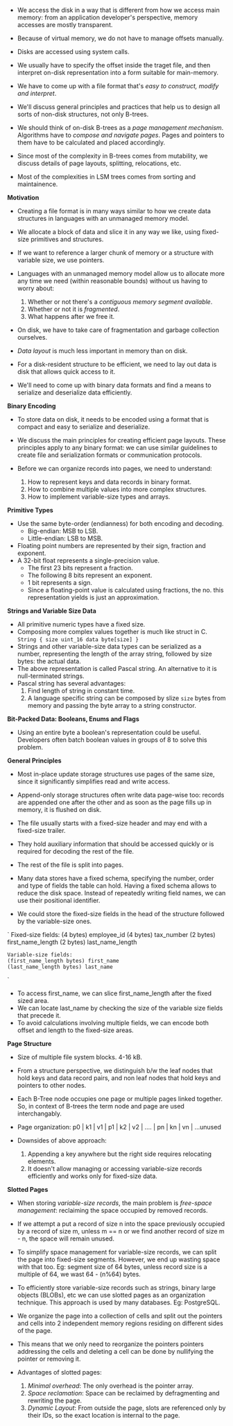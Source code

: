 * We access the disk in a way that is different from how we access main memory: from an application developer's perspective, memory accesses are mostly transparent.
* Because of virtual memory, we do not have to manage offsets manually.
* Disks are accessed using system calls. 

* We usually have to specify the offset inside the traget file, and then interpret on-disk representation into a form suitable for main-memory.
* We have to come up with a file format that's *easy to construct, modify and interpret*.
* We'll discuss general principles and practices that help us to design all sorts of non-disk structures, not only B-trees.

* We should think of on-disk B-trees as a *page management mechanism*. Algorithms have to *compose and navigate pages*. Pages and pointers to them have to be calculated and placed accordingly.
* Since most of the complexity in B-trees comes from mutability, we discuss details of page layouts, splitting, relocations, etc.
* Most of the complexities in LSM trees comes from sorting and maintainence. 

**Motivation**
* Creating a file format is in many ways similar to how we create data structures in languages with an unmanaged memory model.
* We allocate a block of data and slice it in any way we like, using fixed-size primitives and structures.
* If we want to reference a larger chunk of memory or a structure with variable size, we use pointers.

* Languages with an unmanaged memory model allow us to allocate more any time we need (within reasonable bounds) without us having to worry about:
    1. Whether or not there's a *contiguous memory segment available*.
    2. Whether or not it is *fragmented*.
    3. What happens after we free it.
* On disk, we have to take care of fragmentation and garbage collection ourselves.

* *Data layout* is much less important in memory than on disk.
* For a disk-resident structure to be efficient, we need to lay out data is disk that allows quick access to it.
* We'll need to come up with binary data formats and find a means to serialize and deserialize data efficiently.

**Binary Encoding**
* To store data on disk, it needs to be encoded using a format that is compact and easy to serialize and deserialize.
* We discuss the main principles for creating efficient page layouts. These principles apply to any binary format: we can use similar guidelines to create file and serialization formats or communication protocols.

* Before we can organize records into pages, we need to understand:
    1. How to represent keys and data records in binary format.
    2. How to combine multiple values into more complex structures.
    3. How to implement variable-size types and arrays.

**Primitive Types**
* Use the same byte-order (endianness) for both encoding and decoding.
    * Big-endian: MSB to LSB.
    * Little-endian: LSB to MSB.
* Floating point numbers are represented by their sign, fraction and exponent.
* A 32-bit float represents a single-precision value.
    * The first 23 bits represent a fraction.
    * The following 8 bits represent an exponent.
    * 1 bit represents a sign.
    * Since a floating-point value is calculated using fractions, the no. this representation yields is just an approximation.

**Strings and Variable Size Data**
* All primitive numeric types have a fixed size.
* Composing more complex values together is much like struct in C.
`
    String
    {
        size uint_16
        data byte[size]
    }
`
* Strings and other variable-size data types can be serialized as a number, representing the length of the array string, followed by size bytes: the actual data.
* The above representation is called Pascal string. An alternative to it is null-terminated strings.
* Pascal string has several advantages:
    1. Find length of string in constant time.
    2. A language specific string can be composed by slize `size` bytes from memory and passing the byte array to a string constructor.

**Bit-Packed Data: Booleans, Enums and Flags**
* Using an entire byte a boolean's representation could be useful. Developers often batch boolean values in groups of 8 to solve this problem.

**General Principles**
* Most in-place update storage structures use pages of the same size, since it significantly simplifies read and write access.
* Append-only storage structures often write data page-wise too: records are appended one after the other and as soon as the page fills up in memory, it is flushed on disk.

* The file usually starts with a fixed-size header and may end with a fixed-size trailer.
* They hold auxiliary information that should be accessed quickly or is required for decoding the rest of the file.
* The rest of the file is split into pages.

* Many data stores have a fixed schema, specifying the number, order and type of fields the table can hold. Having a fixed schema allows to reduce the disk space. Instead of repeatedly writing field names, we can use their positional identifier.

* We could store the fixed-size fields in the head of the structure followed by the variable-size ones.

`
    Fixed-size fields:
    (4 bytes) employee_id
    (4 bytes) tax_number
    (2 bytes) first_name_length
    (2 bytes) last_name_length

    Variable-size fields:
    (first_name_length bytes) first_name
    (last_name_length bytes) last_name
`

* To access first_name, we can slice first_name_length after the fixed sized area.
* We can locate last_name by checking the size of the variable size fields that precede it.
* To avoid calculations involving multiple fields, we can encode both offset and length to the fixed-size areas.

**Page Structure**
* Size of multiple file system blocks. 4-16 kB.
* From a structure perspective, we distinguish b/w the leaf nodes that hold keys and data record pairs, and non leaf nodes that hold keys and pointers to other nodes.

* Each B-Tree node occupies one page or multiple pages linked together. So, in context of B-trees the term node and page are used interchangably.

* Page organization:
    p0 | k1 | v1 | p1 | k2 | v2 | .... | pn | kn | vn | ...unused

* Downsides of above approach:
    1. Appending a key anywhere but the right side requires relocating elements.
    2. It doesn't allow managing or accessing variable-size records efficiently and works only for fixed-size data.

**Slotted Pages**
* When storing *variable-size records*, the main problem is *free-space management*: reclaiming the space occupied by removed records.
* If we attempt a put a record of size n into the space previously occupied by a record of size m, unless m == n or we find another record of size m - n, the space will remain unused.

* To simplify space management for variable-size records, we can split the page into fixed-size segments. However, we end up wasting space with that too. Eg: segment size of 64 bytes, unless record size is a multiple of 64, we wast 64 - (n%64) bytes.

* To efficiently store variable-size records such as strings, binary large objects (BLOBs), etc we can use slotted pages as an organization technique. This approach is used by many databases. Eg: PostgreSQL.

* We organize the page into a collection of cells and split out the pointers and cells into 2 independent memory regions residing on different sides of the page.
* This means that we only need to reorganize the pointers pointers addressing the cells and deleting a cell can be done by nullifying the pointer or removing it.

* Advantages of slotted pages:
    1. *Minimal overhead*: The only overhead is the pointer array.
    2. *Space reclamation*: Space can be reclaimed by defragmenting and rewriting the page.
    3. *Dynamic Layout*: From outside the page, slots are referenced only by their IDs, so the exact location is internal to the page.